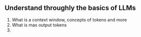 ## Understand throughly the basics of LLMs

1. What is a context window, concepts of tokens and more
2. What is max output tokens
3. 